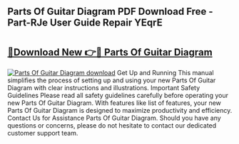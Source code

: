 ## Parts Of Guitar Diagram PDF Download Free - Part-RJe User Guide Repair YEqrE

# <h2><a href="http://dfrjgfh.blite.top/?on=Parts+Of+Guitar+Diagram">🔗Download New 👉🔴 Parts Of Guitar Diagram</a></h2>

[![Parts Of Guitar Diagram download](https://i.imgur.com/lujVjoI.png)](http://dfrjgfh.blite.top/?on=Parts+Of+Guitar+Diagram)
Get Up and Running This manual simplifies the process of setting up and using your new Parts Of Guitar Diagram with clear instructions and illustrations. Important Safety Guidelines Please read all safety guidelines carefully before operating your new Parts Of Guitar Diagram. With features like list of features, your new Parts Of Guitar Diagram is designed to maximize productivity and efficiency. Contact Us for Assistance Parts Of Guitar Diagram. Should you have any questions or concerns, please do not hesitate to contact our dedicated customer support team.
